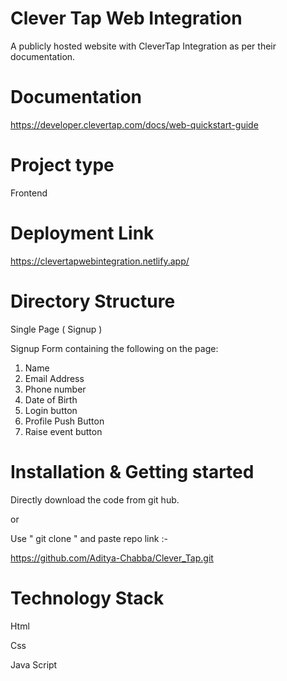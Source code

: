 # Clever Tap Web Integration

A publicly hosted website with CleverTap Integration as per their documentation.

# Documentation
https://developer.clevertap.com/docs/web-quickstart-guide

# Project type
Frontend

# Deployment Link
https://clevertapwebintegration.netlify.app/

# Directory Structure
Single Page ( Signup )

Signup Form containing the following on the page:
1. Name
2. Email Address
3. Phone number
4. Date of Birth
4. Login button
5. Profile Push Button
6. Raise event button

# Installation & Getting started
Directly download the code from git hub.

or

Use " git clone " and paste repo link :- 

https://github.com/Aditya-Chabba/Clever_Tap.git

# Technology Stack

Html

Css

Java Script
